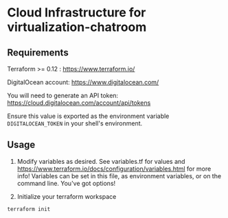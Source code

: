 # Cloud Infrastructure for virtualization-chatroom

## Requirements

Terraform >= 0.12 : https://www.terraform.io/

DigitalOcean account: https://www.digitalocean.com/

You will need to generate an API token: https://cloud.digitalocean.com/account/api/tokens

Ensure this value is exported as the environment variable
`DIGITALOCEAN_TOKEN` in your shell's environment.

## Usage 

1. Modify variables as desired. See variables.tf for values and
   https://www.terraform.io/docs/configuration/variables.html for more
   info! Variables can be set in this file, as environment variables, or
   on the command line. You've got options!

2. Initialize your terraform workspace

```
terraform init
```
